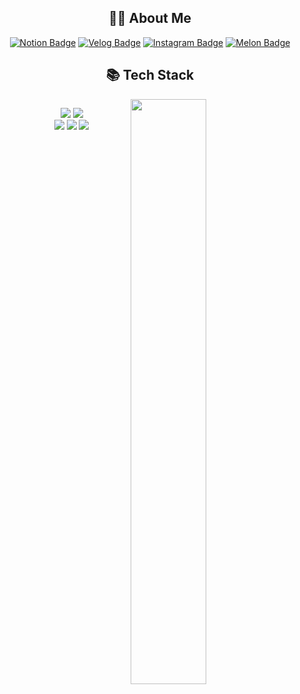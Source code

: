 <div align="center">
	<h2>🖐🏻 About Me </h2> 

[![Notion Badge](https://img.shields.io/badge/Notion-My%20Portfolio-white?style=flat-square&logo=Notion)](https://osohyun.notion.site/osohyun/886b9da22bd8417db901a22578332116)
[![Velog Badge](https://img.shields.io/badge/Velog-@osohyun0224-Brightgreen?style=flat-square&logo=Velog)](https://velog.io/@osohyun0224/)
[![Instagram Badge](https://img.shields.io/badge/Instagram-@iamsounii_%20-white?style=flat-square&logo=Instagram&logoColor=Whitepurple)](https://instagram.com/iamsounii_)
[![Melon Badge](https://img.shields.io/badge/Melon-Study%20with%20Me-Brightgreen?style=flat-square&logo=applemusic)](http://bit.ly/study-with-deuni)
<br/>
<h2>📚 Tech Stack </h2> 
<div align="center">
  <p herf="https://skillicons.dev" style="display: inline-block; width="49%" >
    <img src="https://skillicons.dev/icons?i=js,ts&perline="/>
    <img src="https://skillicons.dev/icons?i=react,redux,nextjs,vue&perline="/><br/>
    <img src="https://skillicons.dev/icons?i=nodejs,firebase,vite&perline="/>
    <img src="https://skillicons.dev/icons?i=sass,styledcomponents,tailwindcss&perline="/>
    <img src="https://skillicons.dev/icons?i=figma,ps&perline=7"/>  </p>
  <img src="https://github-readme-stats.vercel.app/api?username=osohyun0224&show_icons=true&theme=gotham" style="vertical-align: top; display: inline block;"width="49%" />
</div>
